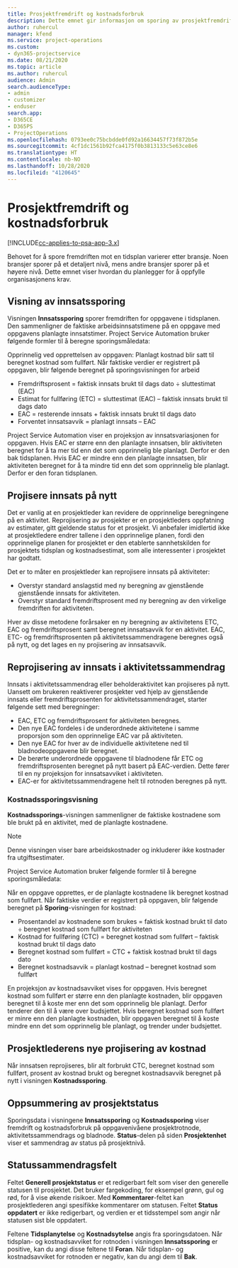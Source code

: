```yaml
---
title: Prosjektfremdrift og kostnadsforbruk
description: Dette emnet gir informasjon om sporing av prosjektfremdrift og kostnadsforbruk.
author: ruhercul
manager: kfend
ms.service: project-operations
ms.custom:
- dyn365-projectservice
ms.date: 08/21/2020
ms.topic: article
ms.author: ruhercul
audience: Admin
search.audienceType:
- admin
- customizer
- enduser
search.app:
- D365CE
- D365PS
- ProjectOperations
ms.openlocfilehash: 0793ee0c75bcbdde0fd92a16634457f73f872b5e
ms.sourcegitcommit: 4cf1dc1561b92fca4175f0b3813133c5e63ce8e6
ms.translationtype: HT
ms.contentlocale: nb-NO
ms.lasthandoff: 10/28/2020
ms.locfileid: "4120645"
---
```

# <a name="project-progress-and-cost-consumption"></a>Prosjektfremdrift og kostnadsforbruk

[!INCLUDE[cc-applies-to-psa-app-3.x](../includes/cc-applies-to-psa-app-3x.md)]

Behovet for å spore fremdriften mot en tidsplan varierer etter bransje. Noen bransjer sporer på et detaljert nivå, mens andre bransjer sporer på et høyere nivå. Dette emnet viser hvordan du planlegger for å oppfylle organisasjonens krav.

## <a name="effort-tracking-view"></a>Visning av innsatssporing

Visningen **Innsatssporing** sporer fremdriften for oppgavene i tidsplanen. Den sammenligner de faktiske arbeidsinnsatstimene på en oppgave med oppgavens planlagte innsatstimer. Project Service Automation bruker følgende formler til å beregne sporingsmåledata:

Opprinnelig ved opprettelsen av oppgaven: Planlagt kostnad blir satt til beregnet kostnad som fullført. Når faktiske verdier er registrert på oppgaven, blir følgende beregnet på sporingsvisningen for arbeid

- Fremdriftsprosent = faktisk innsats brukt til dags dato ÷ sluttestimat (EAC) 
- Estimat for fullføring (ETC) = sluttestimat (EAC) – faktisk innsats brukt til dags dato 
- EAC = resterende innsats + faktisk innsats brukt til dags dato 
- Forventet innsatsavvik = planlagt innsats – EAC

Project Service Automation viser en projeksjon av innsatsvariasjonen for oppgaven. Hvis EAC er større enn den planlagte innsatsen, blir aktiviteten beregnet for å ta mer tid enn det som opprinnelig ble planlagt. Derfor er den bak tidsplanen. Hvis EAC er mindre enn den planlagte innsatsen, blir aktiviteten beregnet for å ta mindre tid enn det som opprinnelig ble planlagt. Derfor er den foran tidsplanen.

## <a name="reprojecting-effort"></a>Projisere innsats på nytt

Det er vanlig at en prosjektleder kan revidere de opprinnelige beregningene på en aktivitet. Reprojisering av prosjekter er en prosjektleders oppfatning av estimater, gitt gjeldende status for et prosjekt. Vi anbefaler imidlertid ikke at prosjektledere endrer tallene i den opprinnelige planen, fordi den opprinnelige planen for prosjektet er den etablerte sannhetskilden for prosjektets tidsplan og kostnadsestimat, som alle interessenter i prosjektet har godtatt.

Det er to måter en prosjektleder kan reprojisere innsats på aktiviteter:

- Overstyr standard anslagstid med ny beregning av gjenstående gjenstående innsats for aktiviteten. 
- Overstyr standard fremdriftsprosent med ny beregning av den virkelige fremdriften for aktiviteten.

Hver av disse metodene forårsaker en ny beregning av aktivitetens ETC, EAC og fremdriftsprosent samt beregnet innsatsavvik for en aktivitet. EAC, ETC- og fremdriftsprosenten på aktivitetssammendragene beregnes også på nytt, og det lages en ny projisering av innsatsavvik.

## <a name="reprojection-of-effort-on-summary-tasks"></a>Reprojisering av innsats i aktivitetssammendrag

Innsats i aktivitetssammendrag eller beholderaktivitet kan projiseres på nytt. Uansett om brukeren reaktiverer prosjekter ved hjelp av gjenstående innsats eller fremdriftsprosenten for aktivitetssammendraget, starter følgende sett med beregninger:

- EAC, ETC og fremdriftsprosent for aktiviteten beregnes.
- Den nye EAC fordeles i de underordnede aktivitetene i samme proporsjon som den opprinnelige EAC var på aktiviteten.
- Den nye EAC for hver av de individuelle aktivitetene ned til bladnodeoppgavene blir beregnet. 
- De berørte underordnede oppgavene til bladnodene får ETC og fremdriftsprosenten beregnet på nytt basert på EAC-verdien. Dette fører til en ny projeksjon for innsatsavviket i aktiviteten. 
- EAC-er for aktivitetssammendragene helt til rotnoden beregnes på nytt.

### <a name="cost-tracking-view"></a>Kostnadssporingsvisning 

**Kostnadssporings**-visningen sammenligner de faktiske kostnadene som ble brukt på en aktivitet, med de planlagte kostnadene. 

> [!NOTE]
> Denne visningen viser bare arbeidskostnader og inkluderer ikke kostnader fra utgiftsestimater. 

Project Service Automation bruker følgende formler til å beregne sporingsmåledata:

Når en oppgave opprettes, er de planlagte kostnadene lik beregnet kostnad som fullført. Når faktiske verdier er registrert på oppgaven, blir følgende beregnet på **Sporing**-visningen for kostnad:

 - Prosentandel av kostnadene som brukes = faktisk kostnad brukt til dato ÷ beregnet kostnad som fullført for aktiviteten
 - Kostnad for fullføring (CTC) = beregnet kostnad som fullført – faktisk kostnad brukt til dags dato
 - Beregnet kostnad som fullført = CTC + faktisk kostnad brukt til dags dato
 - Beregnet kostnadsavvik = planlagt kostnad – beregnet kostnad som fullført

En projeksjon av kostnadsavviket vises for oppgaven. Hvis beregnet kostnad som fullført er større enn den planlagte kostnaden, blir oppgaven beregnet til å koste mer enn det som opprinnelig ble planlagt. Derfor tenderer den til å være over budsjettet. Hvis beregnet kostnad som fullført er minre enn den planlagte kostnaden, blir oppgaven beregnet til å koste mindre enn det som opprinnelig ble planlagt, og trender under budsjettet.

## <a name="project-managers-reprojection-of-cost"></a>Prosjektlederens nye projisering av kostnad

Når innsatsen reprojiseres, blir alt forbrukt CTC, beregnet kostnad som fullført, prosent av kostnad brukt og beregnet kostnadsavvik beregnet på nytt i visningen **Kostnadssporing**.

## <a name="project-status-summary"></a>Oppsummering av prosjektstatus

Sporingsdata i visningene **Innsatssporing** og **Kostnadssporing** viser fremdrift og kostnadsforbruk på oppgavenivåene prosjektrotnode, aktivitetssammendrags og bladnode. **Status**-delen på siden **Prosjektenhet** viser et sammendrag av status på prosjektnivå.

## <a name="status-summary-fields"></a>Statussammendragsfelt

Feltet **Generell prosjektstatus** er et redigerbart felt som viser den generelle statusen til prosjektet. Det bruker fargekoding, for eksempel grønn, gul og rød, for å vise økende risikoer. Med **Kommentarer**-feltet kan prosjektlederen angi spesifikke kommentarer om statusen. Feltet **Status oppdatert** er ikke redigerbart, og verdien er et tidsstempel som angir når statusen sist ble oppdatert.

Feltene **Tidsplanytelse** og **Kostnadsytelse** angis fra sporingsdatoen. Når tidsplan- og kostnadsavviket for rotnoden i visningen **Innsatssporing** er positive, kan du angi disse feltene til **Foran**. Når tidsplan- og kostnadsavviket for rotnoden er negativ, kan du angi dem til **Bak**.
